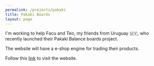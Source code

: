 ```yaml
---
permalink: /projects/pakaki
title: Pakaki Boards
layout: page
---
```

I'm working to help Facu and Teo, my friends from Uruguay :uruguay:, who recently launched their Pakaki Balance boards project.

The website will have a e-shop engine for trading their products.

Follow this [link](https://pakakiboards.github.io/pakaki/) to visit the website.